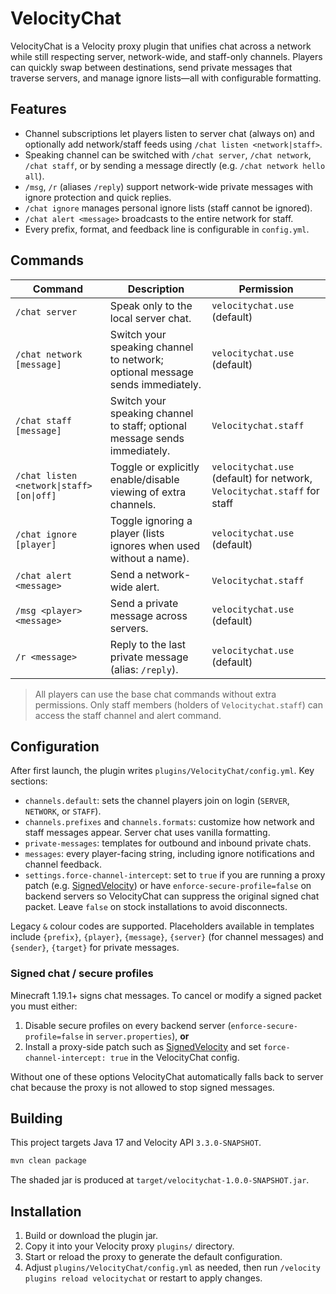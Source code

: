 # VelocityChat

VelocityChat is a Velocity proxy plugin that unifies chat across a network while still respecting server, network-wide, and staff-only channels. Players can quickly swap between destinations, send private messages that traverse servers, and manage ignore lists—all with configurable formatting.

## Features
- Channel subscriptions let players listen to server chat (always on) and optionally add network/staff feeds using `/chat listen <network|staff>`.
- Speaking channel can be switched with `/chat server`, `/chat network`, `/chat staff`, or by sending a message directly (e.g. `/chat network hello all`).
- `/msg`, `/r` (aliases `/reply`) support network-wide private messages with ignore protection and quick replies.
- `/chat ignore` manages personal ignore lists (staff cannot be ignored).
- `/chat alert <message>` broadcasts to the entire network for staff.
- Every prefix, format, and feedback line is configurable in `config.yml`.

## Commands
| Command | Description | Permission |
| --- | --- | --- |
| `/chat server` | Speak only to the local server chat. | `velocitychat.use` (default) |
| `/chat network [message]` | Switch your speaking channel to network; optional message sends immediately. | `velocitychat.use` (default) |
| `/chat staff [message]` | Switch your speaking channel to staff; optional message sends immediately. | `Velocitychat.staff` |
| `/chat listen <network\|staff> [on\|off]` | Toggle or explicitly enable/disable viewing of extra channels. | `velocitychat.use` (default) for network, `Velocitychat.staff` for staff |
| `/chat ignore [player]` | Toggle ignoring a player (lists ignores when used without a name). | `velocitychat.use` (default) |
| `/chat alert <message>` | Send a network-wide alert. | `Velocitychat.staff` |
| `/msg <player> <message>` | Send a private message across servers. | `velocitychat.use` (default) |
| `/r <message>` | Reply to the last private message (alias: `/reply`). | `velocitychat.use` (default) |

> All players can use the base chat commands without extra permissions. Only staff members (holders of `Velocitychat.staff`) can access the staff channel and alert command.

## Configuration
After first launch, the plugin writes `plugins/VelocityChat/config.yml`. Key sections:
- `channels.default`: sets the channel players join on login (`SERVER`, `NETWORK`, or `STAFF`).
- `channels.prefixes` and `channels.formats`: customize how network and staff messages appear. Server chat uses vanilla formatting.
- `private-messages`: templates for outbound and inbound private chats.
- `messages`: every player-facing string, including ignore notifications and channel feedback.
- `settings.force-channel-intercept`: set to `true` if you are running a proxy patch (e.g. [SignedVelocity](https://modrinth.com/plugin/signedvelocity)) or have `enforce-secure-profile=false` on backend servers so VelocityChat can suppress the original signed chat packet. Leave `false` on stock installations to avoid disconnects.

Legacy `&` colour codes are supported. Placeholders available in templates include `{prefix}`, `{player}`, `{message}`, `{server}` (for channel messages) and `{sender}`, `{target}` for private messages.

### Signed chat / secure profiles
Minecraft 1.19.1+ signs chat messages. To cancel or modify a signed packet you must either:

1. Disable secure profiles on every backend server (`enforce-secure-profile=false` in `server.properties`), **or**
2. Install a proxy-side patch such as [SignedVelocity](https://modrinth.com/plugin/signedvelocity) and set `force-channel-intercept: true` in the VelocityChat config.

Without one of these options VelocityChat automatically falls back to server chat because the proxy is not allowed to stop signed messages.

## Building
This project targets Java 17 and Velocity API `3.3.0-SNAPSHOT`.

```bash
mvn clean package
```

The shaded jar is produced at `target/velocitychat-1.0.0-SNAPSHOT.jar`.

## Installation
1. Build or download the plugin jar.
2. Copy it into your Velocity proxy `plugins/` directory.
3. Start or reload the proxy to generate the default configuration.
4. Adjust `plugins/VelocityChat/config.yml` as needed, then run `/velocity plugins reload velocitychat` or restart to apply changes.
